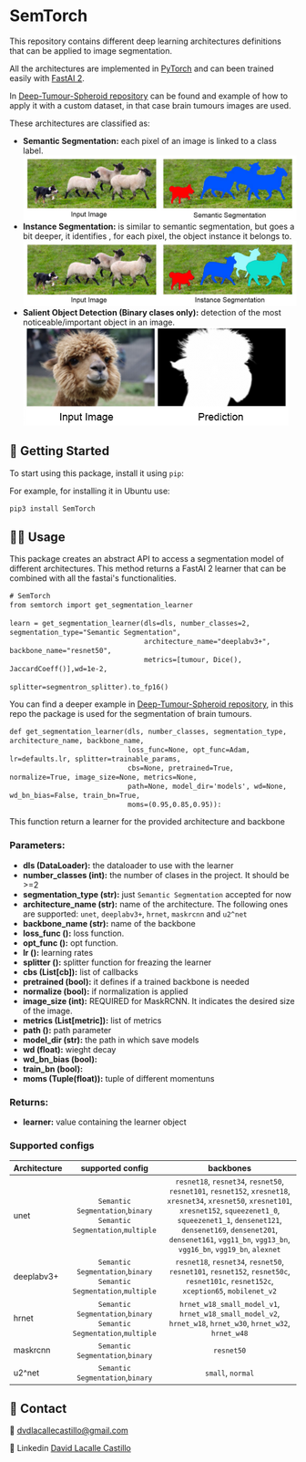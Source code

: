 # SemTorch

This repository contains different deep learning architectures definitions that can be applied to image segmentation. 

All the architectures are implemented in [PyTorch](https://pytorch.org/) and can been trained easily with [FastAI 2](https://github.com/fastai/fastai). 

In [Deep-Tumour-Spheroid repository](https://github.com/WaterKnight1998/Deep-Tumour-Spheroid) can be found and example of how to apply it with a custom dataset, in that case brain tumours images are used.

These architectures are classified as:

* **Semantic Segmentation:** each pixel of an image is linked to a class label.
![Semantic Segmentation](https://raw.githubusercontent.com/WaterKnight1998/SemTorch/develop/readme_images/semantic_segmentation.png)
* **Instance Segmentation:** is similar to semantic segmentation, but goes a bit deeper, it identifies , for each pixel, the object instance it belongs to.
![Instance Segmentation](https://raw.githubusercontent.com/WaterKnight1998/SemTorch/develop/readme_images/instance_segmentation.png)
* **Salient Object Detection (Binary clases only):** detection of the most noticeable/important object in an image.
![Salient Object Detection](https://raw.githubusercontent.com/WaterKnight1998/SemTorch/develop/readme_images/salient_object_detection.png)

## 🚀 Getting Started

To start using this package, install it using `pip`:

For example, for installing it in Ubuntu use:
```bash
pip3 install SemTorch
```

## 👩‍💻 Usage
This package creates an abstract API to access a segmentation model of different architectures. This method returns a FastAI 2 learner that can be combined with all the fastai's functionalities.

```
# SemTorch
from semtorch import get_segmentation_learner

learn = get_segmentation_learner(dls=dls, number_classes=2, segmentation_type="Semantic Segmentation",
                                 architecture_name="deeplabv3+", backbone_name="resnet50", 
                                 metrics=[tumour, Dice(), JaccardCoeff()],wd=1e-2,
                                 splitter=segmentron_splitter).to_fp16()
```

You can find a deeper example in [Deep-Tumour-Spheroid repository](https://github.com/WaterKnight1998/Deep-Tumour-Spheroid/tree/feature/notebooks), in this repo the package is used for the segmentation of brain tumours.

```
def get_segmentation_learner(dls, number_classes, segmentation_type, architecture_name, backbone_name,
                             loss_func=None, opt_func=Adam, lr=defaults.lr, splitter=trainable_params, 
                             cbs=None, pretrained=True, normalize=True, image_size=None, metrics=None, 
                             path=None, model_dir='models', wd=None, wd_bn_bias=False, train_bn=True,
                             moms=(0.95,0.85,0.95)):
```

This function return a learner for the provided architecture and backbone

### **Parameters:**

* **dls (DataLoader):** the dataloader to use with the learner
* **number_classes (int):** the number of clases in the project. It should be >=2
* **segmentation_type (str):** just `Semantic Segmentation` accepted for now 
* **architecture_name (str):** name of the architecture. The following ones are supported: `unet`, `deeplabv3+`, `hrnet`, `maskrcnn` and `u2^net`
* **backbone_name (str):** name of the backbone
* **loss_func ():** loss function.
* **opt_func ():** opt function.
* **lr ():** learning rates
* **splitter ():** splitter function for freazing the learner
* **cbs (List[cb]):** list of callbacks
* **pretrained (bool):** it defines if a trained backbone is needed
* **normalize (bool):** if normalization  is applied
* **image_size (int):** REQUIRED for MaskRCNN. It indicates the desired size of the image.
* **metrics (List[metric]):** list of metrics
* **path ():** path parameter
* **model_dir (str):** the path in which save models
* **wd (float):** wieght decay
* **wd_bn_bias (bool):**
* **train_bn (bool):**
* **moms (Tuple(float)):** tuple of different momentuns

### **Returns:**

* **learner:** value containing the learner object

### **Supported configs**

| Architecture |                           supported config                           |                                                                                                                               backbones                                                                                                                              |
|--------------|:--------------------------------------------------------------------:|:--------------------------------------------------------------------------------------------------------------------------------------------------------------------------------------------------------------------------------------------------------------------:|
| unet         |  `Semantic Segmentation`,`binary` `Semantic Segmentation`,`multiple` | `resnet18`, `resnet34`, `resnet50`, `resnet101`, `resnet152`, `xresnet18`, `xresnet34`, `xresnet50`, `xresnet101`, `xresnet152`, `squeezenet1_0`, `squeezenet1_1`, `densenet121`, `densenet169`, `densenet201`, `densenet161`, `vgg11_bn`, `vgg13_bn`, `vgg16_bn`, `vgg19_bn`, `alexnet` |
| deeplabv3+   |  `Semantic Segmentation`,`binary` `Semantic Segmentation`,`multiple` |                                                                  `resnet18`,  `resnet34`,  `resnet50`,  `resnet101`,  `resnet152`,  `resnet50c`,  `resnet101c`,  `resnet152c`,  `xception65`,  `mobilenet_v2`                                                                 |
| hrnet        | `Semantic Segmentation`,`binary`  `Semantic Segmentation`,`multiple` |                                                                              `hrnet_w18_small_model_v1`,  `hrnet_w18_small_model_v2`,  `hrnet_w18`,  `hrnet_w30`,  `hrnet_w32`,  `hrnet_w48`                                                                              |
| maskrcnn     |                   `Semantic Segmentation`,`binary`                   |                                                                                                                               `resnet50`                                                                                                                               |
| u2^net       |                   `Semantic Segmentation`,`binary`                   |                                                                                                                           `small`,  `normal`                                                                                                                          |

## 📩 Contact
📧 dvdlacallecastillo@gmail.com

💼 Linkedin [David Lacalle Castillo](https://es.linkedin.com/in/david-lacalle-castillo-5b6280173)
